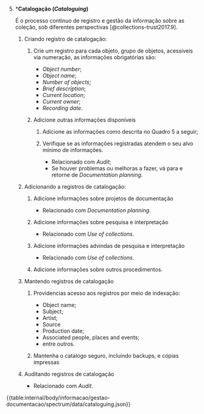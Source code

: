 5.  \***Catalogação (_Cataloguing_)**

    É o processo contínuo de registro e gestão da informação sobre as coleção, sob diferentes perspectivas [@collections-trust2017.9].

    1.  Criando registro de catalogação:

        1.  Crie um registro para cada objeto, grupo de objetos, acessíveis via numeração, as informações obrigatórias são:

            - _Object number_;
            - _Object name_;
            - _Number of objects_;
            - _Brief description_;
            - _Current location_;
            - _Current owner_;
            - _Recording date_.

        2.  Adicione outras informações disponíveis

            1.  Adicione as informações como descrita no Quadro 5 a seguir;

            2.  Verifique se as informações registradas atendem o seu alvo mínimo de informações.
                - Relacionado com _Audit_;
                - Se houver problemas ou melhoras a fazer, vá para e retorne de _Documentation planning_.

    2.  Adicionando a registros de catalogação:

        1.  Adicione informações sobre projetos de documentação

            - Relacionado com _Documentation planning_.

        2.  Adicione informações sobre pesquisa e interpretação

            - Relacionado com _Use of collections_.

        3.  Adicione informações advindas de pesquisa e interpretação

            - Relacionado com _Use of collections_.

        4.  Adicione informações sobre outros procedimentos.

    3.  Mantendo registros de catalogação

        1.  Providencias acesso aos registros por meio de indexação:

            - Object name;
            - Subject;
            - Artist;
            - Source
            - Production date;
            - Associated people, places and events;
            - entre outros.

        2.  Mantenha o catalogo seguro, incluindo backups, e cópias impressas

    4.  Auditando registros de catalogação

        - Relacionado com _Audit_.

{{table:internal/body/informacao/gestao-documentacao/spectrum/data/cataloguing.json}}
